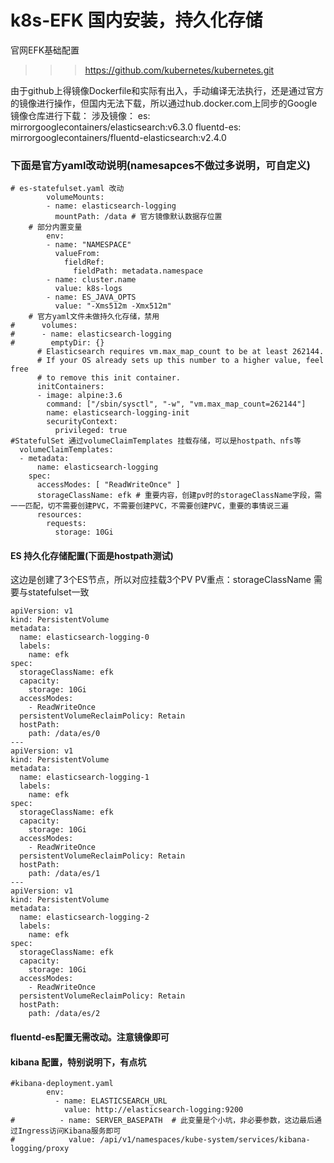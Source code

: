 # k8s-EFK 国内安装，持久化存储
官网EFK基础配置
>>> https://github.com/kubernetes/kubernetes.git

由于github上得镜像Dockerfile和实际有出入，手动编译无法执行，还是通过官方的镜像进行操作，但国内无法下载，所以通过hub.docker.com上同步的Google镜像仓库进行下载：
涉及镜像：
es: mirrorgooglecontainers/elasticsearch:v6.3.0
fluentd-es: mirrorgooglecontainers/fluentd-elasticsearch:v2.4.0

### 下面是官方yaml改动说明(namesapces不做过多说明，可自定义)
```
# es-statefulset.yaml 改动
        volumeMounts:
        - name: elasticsearch-logging
          mountPath: /data # 官方镜像默认数据存位置
	# 部分内置变量
        env:
        - name: "NAMESPACE"
          valueFrom:
            fieldRef:
              fieldPath: metadata.namespace
        - name: cluster.name
          value: k8s-logs
        - name: ES_JAVA_OPTS
          value: "-Xms512m -Xmx512m"
	# 官方yaml文件未做持久化存储，禁用
#      volumes:
#      - name: elasticsearch-logging
#        emptyDir: {}
      # Elasticsearch requires vm.max_map_count to be at least 262144.
      # If your OS already sets up this number to a higher value, feel free
      # to remove this init container.
      initContainers:
      - image: alpine:3.6
        command: ["/sbin/sysctl", "-w", "vm.max_map_count=262144"]
        name: elasticsearch-logging-init
        securityContext:
          privileged: true
#StatefulSet 通过volumeClaimTemplates 挂载存储，可以是hostpath、nfs等
  volumeClaimTemplates:
  - metadata:
      name: elasticsearch-logging
    spec:
      accessModes: [ "ReadWriteOnce" ]
      storageClassName: efk # 重要内容，创建pv时的storageClassName字段，需一一匹配，切不需要创建PVC，不需要创建PVC，不需要创建PVC，重要的事情说三遍
      resources:
        requests:
          storage: 10Gi

```
#### ES 持久化存储配置(下面是hostpath测试)
这边是创建了3个ES节点，所以对应挂载3个PV
PV重点：storageClassName 需要与statefulset一致
```
apiVersion: v1
kind: PersistentVolume
metadata:
  name: elasticsearch-logging-0
  labels:
    name: efk
spec:
  storageClassName: efk
  capacity:
    storage: 10Gi
  accessModes:
    - ReadWriteOnce
  persistentVolumeReclaimPolicy: Retain
  hostPath:
    path: /data/es/0
---
apiVersion: v1
kind: PersistentVolume
metadata:
  name: elasticsearch-logging-1
  labels:
    name: efk
spec:
  storageClassName: efk
  capacity:
    storage: 10Gi
  accessModes:
    - ReadWriteOnce
  persistentVolumeReclaimPolicy: Retain
  hostPath:
    path: /data/es/1
---
apiVersion: v1
kind: PersistentVolume
metadata:
  name: elasticsearch-logging-2
  labels:
    name: efk
spec:
  storageClassName: efk
  capacity:
    storage: 10Gi
  accessModes:
    - ReadWriteOnce
  persistentVolumeReclaimPolicy: Retain
  hostPath:
    path: /data/es/2
```
#### fluentd-es配置无需改动。注意镜像即可

#### kibana 配置，特别说明下，有点坑
```
#kibana-deployment.yaml
        env:
          - name: ELASTICSEARCH_URL
            value: http://elasticsearch-logging:9200
#          - name: SERVER_BASEPATH  # 此变量是个小坑，非必要参数，这边最后通过Ingress访问Kibana服务即可
#            value: /api/v1/namespaces/kube-system/services/kibana-logging/proxy
``` 
